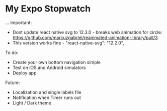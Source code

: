 # My Expo Stopwatch

...
Important:

- Dont update react native svg to 12.3.0 - breaks web animation for circle: https://github.com/marcuzgabriel/reanimated-animation-library/pull/3
- This version works fine - "react-native-svg": "12.2.0",

To do:

- Create your own bottom navigation simple
- Test on iOS and Android simulators
- Deploy app

Future:

- Localization and single labels file
- Notification when Timer runs out
- Light / Dark theme
